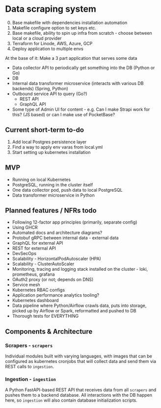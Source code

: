 # Data scraping system

0. Base makefile with dependencies installation automation
1. Makefile configure option to set keys etc.
2. Base makefile, ability to spin up infra from scratch - choose between local or a cloud provider
3. Terraform for Linode, AWS, Azure, GCP
4. Deploy application to multiple envs

 At the base of it: Make a 3 part application that serves some data

- Data collector API to periodically get something into the DB (Python or Go)
- DB
- Internal data transformer microservice (interacts with various  DB backends) (Spring, Python)
- Outbound service API to query (Go?)
  - REST API
  - GraphQL API
- Some type of Admin UI for content - e.g. Can I make Strapi work for this? (JS based) or can I make use of PocketBase?

## Current short-term to-do

1. Add local Postgres persistence layer
2. Find a way to apply env varas from local.yml
3. Start setting up kubernetes installation


## MVP

- Running on local Kubernetes
- PostgreSQL, running in the cluster itself
- One data collector pod, push data to local PostgreSQL
- Data transformer microservice in Python

## Planned features / NFRs todo

- Following 12-factor app principles (primarily, separate config)
- Using GHCR
- Automated docs and architecture diagrams?
- Protobuf gRPC between internal data - external data
- GraphQL for external API
- REST for external API
- DevSecOps
- Scalability - HorizontalPodAutoscaler (HPA)
- Scalability - ClusterAutoScaler
- Monitoring, tracing and logging stack installed on the cluster - loki, prometheus, grafana
- OAuth2 proxy (or not; depends on DNS)
- Service mesh
- Kubernetes RBAC configs
- Application performance analytics tooling?
- Kubernetes dashboard
- Data pipeline where Python/Airflow crawls data, puts into storage, picked up by Airflow or Spark, reformatted and pushed to DB
- Thorough tests for EVERYTHING


## Components & Architecture

### Scrapers - ```scrapers```

Individual modules built with varying languages, with images that can be configured as kubernetes cronjobs that will collect data and send them via REST calls to ```ingestion```.

### Ingestion - ```ingestion```

A Python FastAPI-based REST API that receives data from all ```scrapers``` and pushes them to a backend database. All interactions with the DB happen here, so ```ingestion``` will also contain database initialization scripts.
